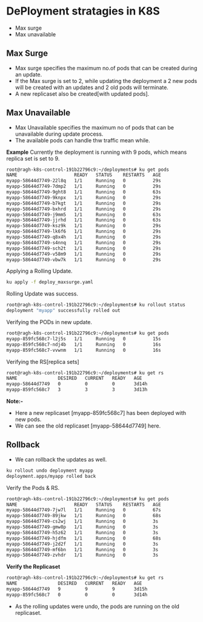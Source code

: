 # DePloyment stratagies in K8S
- Max surge
- Max unavailable

## **Max Surge**
- Max surge specifies the maximum no.of pods that can be created during an update.
- If the Max surge is set to 2, while updating the deployment a 2 new pods will be created with an updates and 2 old pods will terminate.
- A new replicaset also be created[with updated pods].

## **Max Unavailable**
- Max Unavailable specifies the maximum no of pods that can be unavailable during update process.
- The available pods can handle thw traffic mean while.

**Example**
Currently the deployment is running with 9 pods, which means replica set is set to 9.
~~~bash
root@ragh-k8s-control-191b22796c9:~/deployments# ku get pods
NAME                     READY   STATUS    RESTARTS   AGE
myapp-58644d7749-22l8q   1/1     Running   0          29s
myapp-58644d7749-7dmp2   1/1     Running   0          29s
myapp-58644d7749-9ght8   1/1     Running   0          63s
myapp-58644d7749-9knpx   1/1     Running   0          29s
myapp-58644d7749-b7kgt   1/1     Running   0          29s
myapp-58644d7749-bxhrd   1/1     Running   0          29s
myapp-58644d7749-j9mm5   1/1     Running   0          63s
myapp-58644d7749-jjrhd   1/1     Running   0          63s
myapp-58644d7749-ksz9k   1/1     Running   0          29s
myapp-58644d7749-lk6f6   1/1     Running   0          29s
myapp-58644d7749-q8x4h   1/1     Running   0          29s
myapp-58644d7749-s4nnq   1/1     Running   0          29s
myapp-58644d7749-sch2t   1/1     Running   0          29s
myapp-58644d7749-v58m9   1/1     Running   0          29s
myapp-58644d7749-vbw7k   1/1     Running   0          29s
~~~
Applying a Rolling Update.
~~~bash
ku apply -f deploy_maxsurge.yaml
~~~
Rolling Update was success.
~~~bash
root@ragh-k8s-control-191b22796c9:~/deployments# ku rollout status                                                                     deployment myapp
deployment "myapp" successfully rolled out
~~~
Verifying the PODs in new update.
~~~bash
root@ragh-k8s-control-191b22796c9:~/deployments# ku get pods                                                                          NAME                     READY   STATUS    RESTARTS   AGE
myapp-859fc568c7-l2j5s   1/1     Running   0          15s
myapp-859fc568c7-ndj4b   1/1     Running   0          16s
myapp-859fc568c7-vvwnm   1/1     Running   0          16s
~~~
Verifying the RS[replica sets]
~~~bash
root@ragh-k8s-control-191b22796c9:~/deployments# ku get rs
NAME               DESIRED   CURRENT   READY   AGE
myapp-58644d7749   0         0         0       3d14h
myapp-859fc568c7   3         3         3       3d13h
~~~
**Note:-**
- Here a new replicaset [myapp-859fc568c7] has been deployed with new pods.
- We can see the old replicaset [myapp-58644d7749] here.

## Rollback
- We can rollback the updates as well.
~~~bash
ku rollout undo deployment myapp
deployment.apps/myapp rolled back
~~~
Verify the Pods & RS.
~~~bash
root@ragh-k8s-control-191b22796c9:~/deployments# ku get pods
NAME                     READY   STATUS    RESTARTS   AGE
myapp-58644d7749-7jw7l   1/1     Running   0          67s
myapp-58644d7749-89jkw   1/1     Running   0          68s
myapp-58644d7749-cs2wj   1/1     Running   0          3s
myapp-58644d7749-gmw8p   1/1     Running   0          3s
myapp-58644d7749-h5z62   1/1     Running   0          3s
myapp-58644d7749-hjdfm   1/1     Running   0          68s
myapp-58644d7749-j2d2f   1/1     Running   0          3s
myapp-58644d7749-mf6bn   1/1     Running   0          3s
myapp-58644d7749-zvhdr   1/1     Running   0          3s
~~~
**Verify the Replicaset**

~~~bash
root@ragh-k8s-control-191b22796c9:~/deployments# ku get rs
NAME               DESIRED   CURRENT   READY   AGE
myapp-58644d7749   9         9         9       3d15h
myapp-859fc568c7   0         0         0       3d14h
~~~
- As the rolling updates were undo, the pods are running on the old replicaset.
